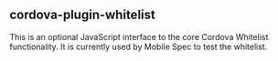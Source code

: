 cordova-plugin-whitelist
------------------------

This is an optional JavaScript interface to the core Cordova Whitelist functionality. It is currently used by Mobile Spec to test the whitelist.
